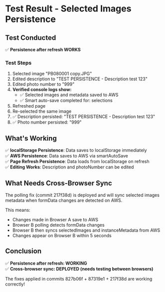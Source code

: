 # Test Result - Selected Images Persistence

## Test Conducted
✅ **Persistence after refresh WORKS**

### Test Steps
1. Selected image "PB080001 copy.JPG"
2. Edited description to "TEST PERSISTENCE - Description test 123"
3. Edited photo number to "999"
4. **Verified console logs show:**
   - ✅ Selected images and metadata saved to AWS
   - ✅ Smart auto-save completed for: selections
5. Refreshed page
6. Re-selected the same image
7. ✅ Description persisted: "TEST PERSISTENCE - Description test 123"
8. ✅ Photo number persisted: "999"

## What's Working

✅ **localStorage Persistence**: Data saves to localStorage immediately  
✅ **AWS Persistence**: Data saves to AWS via smartAutoSave  
✅ **Page Refresh Persistence**: Data loads from localStorage on refresh  
✅ **Editing Works**: Description and photoNumber can be edited  

## What Needs Cross-Browser Sync

The polling fix (commit 217f38d) is deployed and will sync selected images metadata when formData changes are detected on AWS.

This means:
- Changes made in Browser A save to AWS
- Browser B polling detects formData changes
- Browser B then syncs selectedImages and instanceMetadata from AWS
- Changes appear on Browser B within 5 seconds

## Conclusion

✅ **Persistence after refresh: WORKING**  
✅ **Cross-browser sync: DEPLOYED (needs testing between browsers)**

The fixes applied in commits 827b06f + 87319e1 + 217f38d are working correctly!

